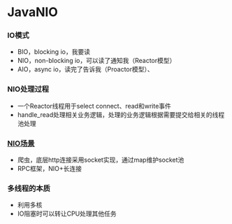 # JavaNIO

### IO模式

- BIO，blocking io，我要读
- NIO，non-blocking io，可以读了通知我（Reactor模型）
- AIO，async io，读完了告诉我（Proactor模型）、

### NIO处理过程

- 一个Reactor线程用于select connect、read和write事件
- handle_read处理相关业务逻辑，处理的业务逻辑根据需要提交给相关的线程池处理

### [NIO场景](https://tech.meituan.com/2016/11/04/nio.html)

- 爬虫，底层http连接采用socket实现，通过map维护socket池
- RPC框架，NIO+长连接

### 多线程的本质

- 利用多核
- IO阻塞时可以转让CPU处理其他任务